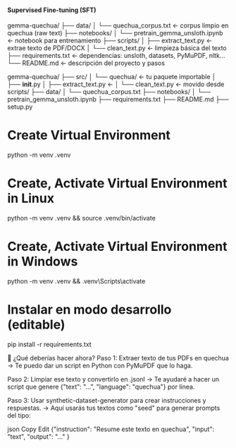 #### Supervised Fine-tuning (SFT)

gemma-quechua/
├── data/
│ └── quechua_corpus.txt ← corpus limpio en quechua (raw text)
├── notebooks/
│ └── pretrain_gemma_unsloth.ipynb ← notebook para entrenamiento
├── scripts/
│ ├── extract_text.py ← extrae texto de PDF/DOCX
│ └── clean_text.py ← limpieza básica del texto
├── requirements.txt ← dependencias: unsloth, datasets, PyMuPDF, nltk...
└── README.md ← descripción del proyecto y pasos

gemma-quechua/
├── src/
│ └── quechua/ ← tu paquete importable
│ ├── **init**.py
│ ├── extract_text.py ←
│ └── clean_text.py ← movido desde scripts/
├── data/
│ └── quechua_corpus.txt
├── notebooks/
│ └── pretrain_gemma_unsloth.ipynb
├── requirements.txt
├── README.md
├── setup.py

# Create Virtual Environment

python -m venv .venv

# Create, Activate Virtual Environment in Linux

python -m venv .venv && source .venv/bin/activate

# Create, Activate Virtual Environment in Windows

python -m venv .venv && .venv\Scripts\activate

# Instalar en modo desarrollo (editable)

pip install -r requirements.txt




🚀 ¿Qué deberías hacer ahora?
Paso 1: Extraer texto de tus PDFs en quechua
→ Te puedo dar un script en Python con PyMuPDF que lo haga.

Paso 2: Limpiar ese texto y convertirlo en .jsonl
→ Te ayudaré a hacer un script que genere {"text": "...", "language": "quechua"} por línea.

Paso 3: Usar synthetic-dataset-generator para crear instrucciones y respuestas.
→ Aquí usarás tus textos como "seed" para generar prompts del tipo:

json
Copy
Edit
{"instruction": "Resume este texto en quechua", "input": "text", "output": "..." }